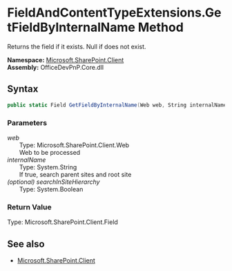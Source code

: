# FieldAndContentTypeExtensions.GetFieldByInternalName Method  
Returns the field if it exists. Null if does not exist.  

**Namespace:** [Microsoft.SharePoint.Client](Microsoft.SharePoint.Client.md)  
**Assembly:** OfficeDevPnP.Core.dll  
## Syntax
```C#
public static Field GetFieldByInternalName(Web web, String internalName, Boolean searchInSiteHierarchy)
```
### Parameters
*web*  
&emsp;&emsp;Type: Microsoft.SharePoint.Client.Web  
&emsp;&emsp;Web to be processed  
*internalName*  
&emsp;&emsp;Type: System.String  
&emsp;&emsp;If true, search parent sites and root site  
*(optional) searchInSiteHierarchy*  
&emsp;&emsp;Type: System.Boolean  
### Return Value
Type: Microsoft.SharePoint.Client.Field  


## See also
- [Microsoft.SharePoint.Client](Microsoft.SharePoint.Client.md)
